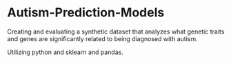 # Autism-Prediction-Models

Creating and evaluating a synthetic dataset that analyzes what genetic traits and genes are significantly related to being diagnosed with autism.

Utilizing python and sklearn and pandas.
